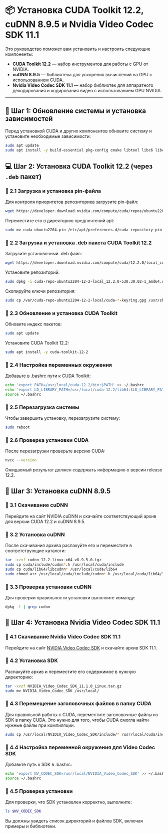 # 📦 Установка CUDA Toolkit 12.2, cuDNN 8.9.5 и Nvidia Video Codec SDK 11.1

Это руководство поможет вам установить и настроить следующие компоненты:

- **CUDA Toolkit 12.2** — набор инструментов для работы с GPU от NVIDIA.
- **cuDNN 8.9.5** — библиотека для ускорения вычислений на GPU с использованием CUDA.
- **Nvidia Video Codec SDK 11.1** — набор библиотек для аппаратного декодирования и кодирования видео с использованием GPU NVIDIA.

---

## 🔄 Шаг 1: Обновление системы и установка зависимостей

Перед установкой CUDA и других компонентов обновите систему и установите необходимые зависимости:

```bash
sudo apt update
sudo apt install -y build-essential pkg-config cmake libtool libc6 libc6-dev unzip wget
```

## 💻 Шаг 2: Установка CUDA Toolkit 12.2 (через `.deb` пакет)

### 🔹 2.1 Загрузка и установка pin-файла

Для контроля приоритетов репозиториев загрузите pin-файл:

```bash
wget https://developer.download.nvidia.com/compute/cuda/repos/ubuntu2204/x86_64/cuda-ubuntu2204.pin
```

Переместите его в директорию предпочтений apt:

```bash
sudo mv cuda-ubuntu2204.pin /etc/apt/preferences.d/cuda-repository-pin-600
```

### 🔹 2.2 Загрузка и установка .deb пакета CUDA Toolkit 12.2
Загрузите установочный .deb файл:

```bash
wget https://developer.download.nvidia.com/compute/cuda/12.2.0/local_installers/cuda-repo-ubuntu2204-12-2-local_12.2.0-530.30.02-1_amd64.deb
```
Установите репозиторий:

```bash
sudo dpkg -i cuda-repo-ubuntu2204-12-2-local_12.2.0-530.30.02-1_amd64.deb
```
Скопируйте ключи репозитория:

```bash
sudo cp /var/cuda-repo-ubuntu2204-12-2-local/cuda-*-keyring.gpg /usr/share/keyrings/
```

### 🔹 2.3 Обновление и установка CUDA Toolkit
Обновите индекс пакетов:

```bash
sudo apt update
```
Установите CUDA Toolkit 12.2:

```bash
sudo apt install -y cuda-toolkit-12-2
```
### 🔹 2.4 Настройка переменных окружения
Добавьте в .bashrc пути к CUDA Toolkit:

```bash
echo 'export PATH=/usr/local/cuda-12.2/bin:$PATH' >> ~/.bashrc
echo 'export LD_LIBRARY_PATH=/usr/local/cuda-12.2/lib64:$LD_LIBRARY_PATH' >> ~/.bashrc
source ~/.bashrc
```
### 🔹 2.5 Перезагрузка системы
Чтобы завершить установку, перезагрузите систему:

```bash
sudo reboot
```
### 🔹 2.6 Проверка установки CUDA
После перезагрузки проверьте версию CUDA:

```bash
nvcc --version
```
Ожидаемый результат должен содержать информацию о версии release 12.2.

## 🧠 Шаг 3: Установка cuDNN 8.9.5
### 🔹 3.1 Скачивание cuDNN
Перейдите на сайт NVIDIA cuDNN и скачайте соответствующий архив для версии CUDA 12.2 и cuDNN 8.9.5.

### 🔹 3.2 Установка cuDNN
После скачивания архива распакуйте его и переместите в соответствующие каталоги:

```bash
tar -xzvf cudnn-12.2-linux-x64-v8.9.5.0.tgz
sudo cp cuda/include/cudnn*.h /usr/local/cuda/include
sudo cp cuda/lib64/libcudnn* /usr/local/cuda/lib64
sudo chmod a+r /usr/local/cuda/include/cudnn*.h /usr/local/cuda/lib64/libcudnn*
```
### 🔹 3.3 Проверка установки cuDNN
Для проверки правильности установки выполните команду:

```bash
dpkg -l | grep cudnn
```

## 🎥 Шаг 4: Установка Nvidia Video Codec SDK 11.1

### 🔹 4.1 Скачивание Nvidia Video Codec SDK 11.1

Перейдите на сайт [NVIDIA Video Codec SDK](https://developer.nvidia.com/nvidia-video-codec-sdk) и скачайте архив SDK 11.1.

### 🔹 4.2 Установка SDK

Распакуйте архив и переместите его содержимое в нужную директорию:

```bash
tar -xvzf NVIDIA_Video_Codec_SDK_11.1.0_Linux.tar.gz
sudo mv NVIDIA_Video_Codec_SDK /usr/local/
```

### 🔹 4.3 Перемещение заголовочных файлов в папку CUDA
Для правильной работы с CUDA, переместите заголовочные файлы из SDK в папку CUDA. Это нужно для того, чтобы CUDA смогла найти нужные файлы при компиляции.

```bash
sudo cp /usr/local/NVIDIA_Video_Codec_SDK/include/* /usr/local/cuda/include/
```
### 🔹 4.4 Настройка переменной окружения для Video Codec SDK
Добавьте путь к SDK в .bashrc:

```bash
echo 'export NV_CODEC_SDK=/usr/local/NVIDIA_Video_Codec_SDK' >> ~/.bashrc
source ~/.bashrc
```
### 🔹 4.5 Проверка установки
Для проверки, что SDK установлен корректно, выполните:

```bash
ls $NV_CODEC_SDK
```
Вы должны увидеть список директорий и файлов SDK, включая примеры и библиотеки.
